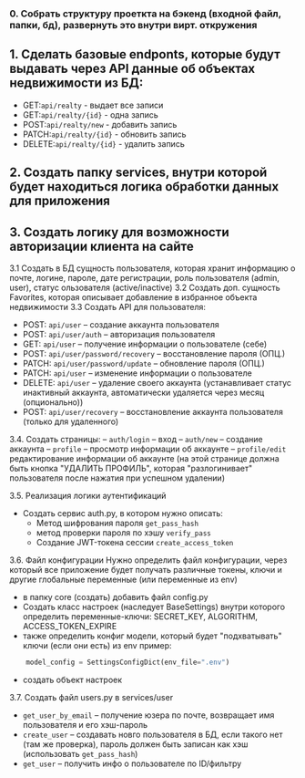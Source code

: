 ### 0. Собрать структуру проеткта на бэкенд (входной файл, папки, бд), развернуть это внутри вирт. откружения

## 1. Сделать базовые endponts, которые будут выдавать через API данные об объектах недвижимости из БД:

- GET:`api/realty` - выдает все записи
- GET:`api/realty/{id}` - одна запись
- POST:`api/realty/new` - добавить запись
- PATCH:`api/realty/{id}` - обновить запись
- DELETE:`api/realty/{id}` - удалить запись

## 2. Создать папку services, внутри которой будет находиться логика обработки данных для приложения

## 3. Создать логику для возможности авторизации клиента на сайте

3.1 Создать в БД сущность пользователя, которая хранит информацию о почте, логине, пароле, дате регистрации, роль пользователя (admin, user), статус ользователя (active/inactive)
3.2 Создать доп. сущность Favorites, которая описывает добавление в избранное объекта недвижимости
3.3 Создать API для пользователя:

- POST: `api/user` – создание аккаунта пользователя
- POST: `api/user/auth` – авторизация пользователя
- GET: `api/user` – получение информации о пользователе (себе)
- POST: `api/user/password/recovery` – восстановление пароля (ОПЦ.)
- PATCH: `api/user/password/update` – обновление пароля (ОПЦ.)
- PATCH: `api/user` – изменение информации о пользователе
- DELETE: `api/user` – удаление своего аккаунта (устанавливает статус инактивный аккаунта, автоматически удаляется через месяц (опционально))
- POST: `api/user/recovery` – восстановление аккаунта пользователя (только для удаленного)

3.4. Создать страницы:
– `auth/login` – вход
– `auth/new` – создание аккаунта
– `profile` – просмотр информации об аккаунте
– `profile/edit` редактирование информации об аккаунте (на этой странице должна быть кнопка "УДАЛИТЬ ПРОФИЛЬ", которая "разлогинивает" пользователя после нажатия при успешном удалении)

3.5. Реализация логики аутентификаций
- Создать сервис auth.py, в котором нужно описать:
  * Метод шифрования пароля `get_pass_hash`
  * метод проверки пароля по хэшу `verify_pass`
  * Создание JWT-токена сессии `create_access_token`

3.6. Файл конфигурации
Нужно определить файл конфигурации, через который все приложение будет получать различные токены, ключи и другие глобальные переменные (или переменные из env)
- в папку core (создать) добавить файл config.py
- Создать класс настроек (наследует BaseSettings) внутри которого определить переменные-ключи: SECRET_KEY, ALGORITHM, ACCESS_TOKEN_EXPIRE
- также определить конфиг модели, который будет "подхватывать" ключи (если они есть) из env
пример: 
```python
    model_config = SettingsConfigDict(env_file=".env")
```
- создать объект настроек

3.7. Создать файл users.py в services/user
- `get_user_by_email` – получение юзера по почте, возвращает имя пользователя и его хэш-пароль
- `create_user` – создавать новго пользователя в БД, если такого нет (там же проверка), пароль должен быть записан как хэш (использовать `get_pass_hash`)
- `get_user` – получить инфо о пользователе по ID/фильтру
